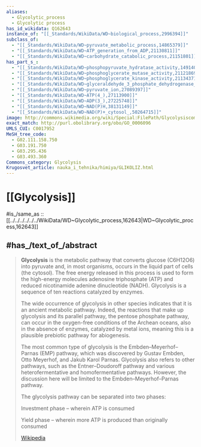 ```yaml
---
aliases:
  - Glycolytic_process
  - Glycolytic process
has_id_wikidata: Q162643
instance_of: "[[_Standards/WikiData/WD~biological_process,2996394]]"
subclass_of:
  - "[[_Standards/WikiData/WD~pyruvate_metabolic_process,14865379]]"
  - "[[_Standards/WikiData/WD~ATP_generation_from_ADP,21130811]]"
  - "[[_Standards/WikiData/WD~carbohydrate_catabolic_process,21151801]]"
has_part_s_:
  - "[[_Standards/WikiData/WD~phosphopyruvate_hydratase_activity,14914001]]"
  - "[[_Standards/WikiData/WD~phosphoglycerate_mutase_activity,21121869]]"
  - "[[_Standards/WikiData/WD~phosphoglycerate_kinase_activity,21134371]]"
  - "[[_Standards/WikiData/WD~glyceraldehyde_3_phosphate_dehydrogenase_(NAD(P)+)_(phosphorylating)_activity,22275628]]"
  - "[[_Standards/WikiData/WD~pyruvate_ion,27089397]]"
  - "[[_Standards/WikiData/WD~ATP(4_),27113900]]"
  - "[[_Standards/WikiData/WD~ADP(3_),27225748]]"
  - "[[_Standards/WikiData/WD~NAD(P)H,38131149]]"
  - "[[_Standards/WikiData/WD~NAD(P)+_cytosol_,50264715]]"
image: http://commons.wikimedia.org/wiki/Special:FilePath/GlycolysiscompleteLabelled.png
exact_match: http://purl.obolibrary.org/obo/GO_0006096
UMLS_CUI: C0017952
MeSH_tree_code:
  - G02.111.158.750
  - G03.191.750
  - G03.295.436
  - G03.493.360
Commons_category: Glycolysis
Krugosvet_article: nauka_i_tehnika/himiya/GLIKOLIZ.html
---
```


# [[Glycolysis]] 

#is_/same_as :: [[../../../../../../WikiData/WD~Glycolytic_process,162643|WD~Glycolytic_process,162643]] 

## #has_/text_of_/abstract 

> **Glycolysis** is the metabolic pathway that converts glucose (C6H12O6) into pyruvate and, in most organisms, occurs in the liquid part of cells (the cytosol). The free energy released in this process is used to form the high-energy molecules adenosine triphosphate (ATP) and reduced nicotinamide adenine dinucleotide (NADH). Glycolysis is a sequence of ten reactions catalyzed by enzymes.
>
> 
>
> The wide occurrence of glycolysis in other species indicates that it is an ancient metabolic pathway. Indeed, the reactions that make up glycolysis and its parallel pathway, the pentose phosphate pathway, can occur in the oxygen-free conditions of the Archean oceans, also in the absence of enzymes, catalyzed by metal ions, meaning this is a plausible prebiotic pathway for abiogenesis.
>
> The most common type of glycolysis is the Embden–Meyerhof–Parnas (EMP) pathway, which was discovered by Gustav Embden, Otto Meyerhof, and Jakub Karol Parnas. Glycolysis also refers to other pathways, such as the Entner–Doudoroff pathway and various heterofermentative and homofermentative pathways. However, the discussion here will be limited to the Embden–Meyerhof–Parnas pathway.
>
> The glycolysis pathway can be separated into two phases:
>
> 
>
> Investment phase – wherein ATP is consumed
>
> Yield phase – wherein more ATP is produced than originally consumed
>
> [Wikipedia](https://en.wikipedia.org/wiki/Glycolysis) 



